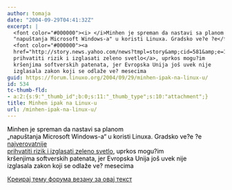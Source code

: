 ```yaml
---
author: tomaja
date: "2004-09-29T04:41:32Z"
excerpt: |
  <font color="#000000"><i> </i>Minhen je spreman da nastavi sa planom
  "napuštanja Microsoft Windows-a" u koristi Linuxa. Gradsko ve?e ?e</font>
  <font color="#000000"><a
  href="http://story.news.yahoo.com/news?tmpl=story&amp;cid=581&amp;e=1&amp;u=/nm/20040928/tc_nm/tech_germany_patents_dc">najverovatnije
  prihvatiti rizik i izglasati zeleno svetlo</a>, uprkos mogu?im
  kršenjima softverskih patenata, jer Evropska Unija još uvek nije
  izglasala zakon koji se odlaže ve? mesecima
guid: https://forum.linuxo.org/2004/09/29/minhen-ipak-na-linux-u/
id: 534
tc-thumb-fld:
- a:2:{s:9:"_thumb_id";b:0;s:11:"_thumb_type";s:10:"attachment";}
title: Minhen ipak na Linux-u
url: /minhen-ipak-na-linux-u/
---
```

<font color="#000000"><i> </i>Minhen je spreman da nastavi sa planom<br /> &#8222;napuštanja Microsoft Windows-a&#8220; u koristi Linuxa. Gradsko ve?e ?e</font>  
<font color="#000000"><a
href="http://story.news.yahoo.com/news?tmpl=story&cid=581&e=1&u=/nm/20040928/tc_nm/tech_germany_patents_dc">najverovatnije<br /> prihvatiti rizik i izglasati zeleno svetlo</a>, uprkos mogu?im<br /> kršenjima softverskih patenata, jer Evropska Unija još uvek nije<br /> izglasala zakon koji se odlaže ve? mesecima<!--break--></p> 

<p>
  <a href="https://linuxo.org/nova-tema-na-forumu/?se_pid=534">Креирај тему форума везану за овај текст</a>
</p>